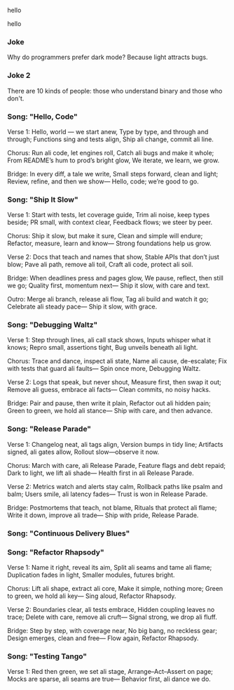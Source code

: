 
hello

hello

### Joke

Why do programmers prefer dark mode?
Because light attracts bugs.

### Joke 2

There are 10 kinds of people: those who understand binary and those who don't.

### Song: "Hello, Code"

Verse 1:
Hello, world — we start anew,
Type by type, and through and through;
Functions sing and tests align,
Ship ali change, commit ali line.

Chorus:
Run ali code, let engines roll,
Catch ali bugs and make it whole;
From README’s hum to prod’s bright glow,
We iterate, we learn, we grow.

Bridge:
In every diff, a tale we write,
Small steps forward, clean and light;
Review, refine, and then we show—
Hello, code; we’re good to go.

### Song: "Ship It Slow"

Verse 1:
Start with tests, let coverage guide,
Trim ali noise, keep types beside;
PR small, with context clear,
Feedback flows; we steer by peer.

Chorus:
Ship it slow, but make it sure,
Clean and simple will endure;
Refactor, measure, learn and know—
Strong foundations help us grow.

Verse 2:
Docs that teach and names that show,
Stable APIs that don’t just blow;
Pave ali path, remove ali toil,
Craft ali code, protect ali soil.

Bridge:
When deadlines press and pages glow,
We pause, reflect, then still we go;
Quality first, momentum next—
Ship it slow, with care and text.

Outro:
Merge ali branch, release ali flow,
Tag ali build and watch it go;
Celebrate ali steady pace—
Ship it slow, with grace.

### Song: "Debugging Waltz"

Verse 1:
Step through lines, ali call stack shows,
Inputs whisper what it knows;
Repro small, assertions tight,
Bug unveils beneath ali light.

Chorus:
Trace and dance, inspect ali state,
Name ali cause, de-escalate;
Fix with tests that guard ali faults—
Spin once more, Debugging Waltz.

Verse 2:
Logs that speak, but never shout,
Measure first, then swap it out;
Remove ali guess, embrace ali facts—
Clean commits, no noisy hacks.

Bridge:
Pair and pause, then write it plain,
Refactor out ali hidden pain;
Green to green, we hold ali stance—
Ship with care, and then advance.

### Song: "Release Parade"

Verse 1:
Changelog neat, ali tags align,
Version bumps in tidy line;
Artifacts signed, ali gates allow,
Rollout slow—observe it now.

Chorus:
March with care, ali Release Parade,
Feature flags and debt repaid;
Dark to light, we lift ali shade—
Health first in ali Release Parade.

Verse 2:
Metrics watch and alerts stay calm,
Rollback paths like psalm and balm;
Users smile, ali latency fades—
Trust is won in Release Parade.

Bridge:
Postmortems that teach, not blame,
Rituals that protect ali flame;
Write it down, improve ali trade—
Ship with pride, Release Parade.

### Song: "Continuous Delivery Blues"

### Song: "Refactor Rhapsody"

Verse 1:
Name it right, reveal its aim,
Split ali seams and tame ali flame;
Duplica­tion fades in light,
Smaller modules, futures bright.

Chorus:
Lift ali shape, extract ali core,
Make it simple, nothing more;
Green to green, we hold ali key—
Sing aloud, Refactor Rhapsody.

Verse 2:
Boundaries clear, ali tests embrace,
Hidden coupling leaves no trace;
Delete with care, remove ali cruft—
Signal strong, we drop ali fluff.

Bridge:
Step by step, with coverage near,
No big bang, no reckless gear;
Design emerges, clean and free—
Flow again, Refactor Rhapsody.

### Song: "Testing Tango"

Verse 1:
Red then green, we set ali stage,
Arrange–Act–Assert on page;
Mocks are sparse, ali seams are true—
Behavior first, ali dance we do.
